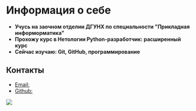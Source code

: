 # Информация о себе
- **Учусь на заочном отделии ДГУНХ по специальности "Прикладная информорматика"**
- **Прохожу курс в Нетологии Python-разработчик: расширенный курс**
- **Сейчас изучаю: Git, GitHub, программирование**

## Контакты
- [Email:](amirchegerchiev@gmail.com)
- [Github:](https://github.com/amirlionheart)

![](https://i.pinimg.com/736x/7f/81/aa/7f81aafc8519b88858c01952840453d2.jpg)